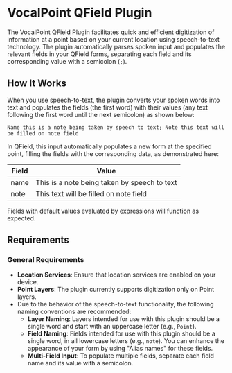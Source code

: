 # VocalPoint QField Plugin

The VocalPoint QField Plugin facilitates quick and efficient digitization of information at a point based on your current location using speech-to-text technology. The plugin automatically parses spoken input and populates the relevant fields in your QField forms, separating each field and its corresponding value with a semicolon (`;`).

## How It Works

When you use speech-to-text, the plugin converts your spoken words into text and populates the fields (the first word) with their values (any text following the first word until the next semicolon) as shown below:

```text
Name this is a note being taken by speech to text; Note this text will be filled on note field
```

In QField, this input automatically populates a new form at the specified point, filling the fields with the corresponding data, as demonstrated here:

| Field | Value                                        |
|-------|----------------------------------------------|
| name  | This is a note being taken by speech to text |
| note  | This text will be filled on note field       |

Fields with default values evaluated by expressions will function as expected.

## Requirements

### General Requirements

- **Location Services**: Ensure that location services are enabled on your device.
- **Point Layers**: The plugin currently supports digitization only on Point layers.
- Due to the behavior of the speech-to-text functionality, the following naming conventions are recommended:
  - **Layer Naming**: Layers intended for use with this plugin should be a single word and start with an uppercase letter (e.g., `Point`).
  - **Field Naming**: Fields intended for use with this plugin should be a single word, in all lowercase letters (e.g., `note`). You can enhance the appearance of your form by using "Alias names" for these fields.
  - **Multi-Field Input**: To populate multiple fields, separate each field name and its value with a semicolon.
